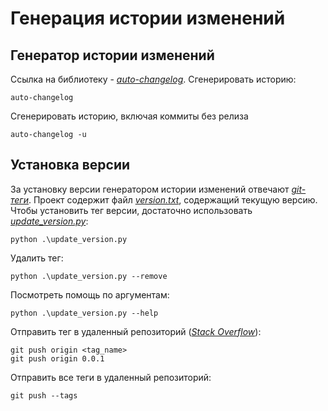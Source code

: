 # Генерация истории изменений

## Генератор истории изменений
Ссылка на библиотеку - [*auto-changelog*](https://github.com/KeNaCo/auto-changelog). Сгенерировать историю:

```shell
auto-changelog
```

Сгенерировать историю, включая коммиты без релиза

```shell
auto-changelog -u
```

## Установка версии

За установку версии генератором истории изменений отвечают [*git-теги*](https://git-scm.com/docs/git-tag). Проект содержит файл [*version.txt*](version.txt),
содержащий текущую версию. Чтобы установить тег версии, достаточно использовать [*update_version.py*](update_version.py):

```shell
python .\update_version.py
```

Удалить тег:

```shell
python .\update_version.py --remove
```

Посмотреть помощь по аргументам:

```shell
python .\update_version.py --help
```


Отправить тег в удаленный репозиторий ([*Stack Overflow*](https://stackoverflow.com/a/5195913/13186004)):

```shell
git push origin <tag_name>
git push origin 0.0.1
```


Отправить все теги в удаленный репозиторий:

```shell
git push --tags
```
